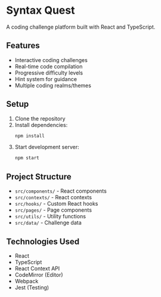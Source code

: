 # Syntax Quest

A coding challenge platform built with React and TypeScript.

## Features
- Interactive coding challenges
- Real-time code compilation
- Progressive difficulty levels
- Hint system for guidance
- Multiple coding realms/themes

## Setup
1. Clone the repository
2. Install dependencies:
   ```bash
   npm install
   ```
3. Start development server:
   ```bash
   npm start
   ```

## Project Structure
- `src/components/` - React components
- `src/contexts/` - React contexts
- `src/hooks/` - Custom React hooks
- `src/pages/` - Page components
- `src/utils/` - Utility functions
- `src/data/` - Challenge data

## Technologies Used
- React
- TypeScript
- React Context API
- CodeMirror (Editor)
- Webpack
- Jest (Testing)

